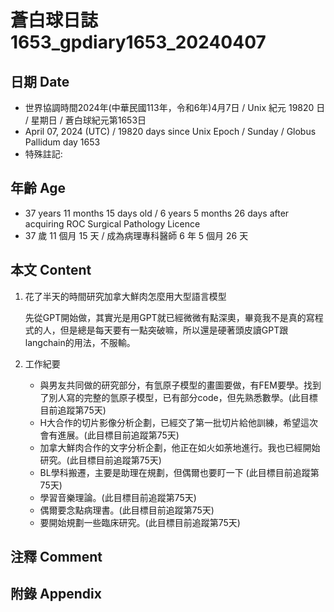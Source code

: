 [_metadata_:encoding]: - "utf-8"
[_metadata_:language]: - "zh-Hant-TW"
[_metadata_:fileformat]: - "markdown"
[_metadata_:MIME_type]: - "text/plain"
[_metadata_:markdown_version]: - "commonmark version 0.30"
[_metadata_:markdown_spec]: - "https://spec.commonmark.org/0.30/"

# 蒼白球日誌1653_gpdiary1653_20240407 #

## 日期 Date ##

* 世界協調時間2024年(中華民國113年，令和6年)4月7日 / Unix 紀元 19820 日 / 星期日 / 蒼白球紀元第1653日
* April 07, 2024 (UTC) / 19820 days since Unix Epoch / Sunday / Globus Pallidum day 1653
* 特殊註記:

## 年齡 Age ##

* 37 years 11 months 15 days old / 6 years 5 months 26 days after acquiring ROC Surgical Pathology Licence
* 37 歲 11 個月 15 天 / 成為病理專科醫師 6 年 5 個月 26 天

## 本文 Content ##

1. 花了半天的時間研究加拿大鮮肉怎麼用大型語言模型

    先從GPT開始做，其實光是用GPT就已經微微有點深奧，畢竟我不是真的寫程式的人，但是總是每天要有一點突破嘛，所以還是硬著頭皮讀GPT跟langchain的用法，不服輸。
    
2. 工作紀要

    - 與男友共同做的研究部分，有氫原子模型的畫圖要做，有FEM要學。找到了別人寫的完整的氫原子模型，已有部分code，但先熟悉數學。(此目標目前追蹤第75天)
   - H大合作的切片影像分析企劃，已經交了第一批切片給他訓練，希望這次會有進展。(此目標目前追蹤第75天)
   - 加拿大鮮肉合作的文字分析企劃，他正在如火如荼地進行。我也已經開始研究。(此目標目前追蹤第75天)
   - BL學科搬遷，主要是助理在規劃，但偶爾也要盯一下 (此目標目前追蹤第75天)
   - 學習音樂理論。(此目標目前追蹤第75天)
   - 偶爾要念點病理書。(此目標目前追蹤第75天)
   - 要開始規劃一些臨床研究。(此目標目前追蹤第75天)


## 注釋 Comment ##


## 附錄 Appendix ##

